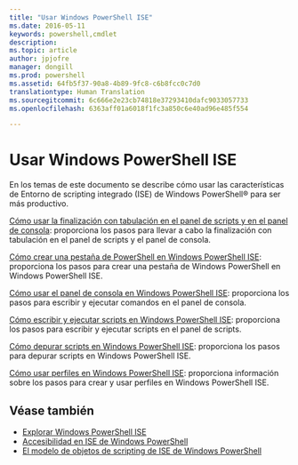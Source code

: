```yaml
---
title: "Usar Windows PowerShell ISE"
ms.date: 2016-05-11
keywords: powershell,cmdlet
description: 
ms.topic: article
author: jpjofre
manager: dongill
ms.prod: powershell
ms.assetid: 64fb5f37-90a8-4b89-9fc8-c6b8fcc0c7d0
translationtype: Human Translation
ms.sourcegitcommit: 6c666e2e23cb74818e37293410dafc9033057733
ms.openlocfilehash: 6363aff01a6018f1fc3a850c6e40ad96e485f554

---
```


# Usar Windows PowerShell ISE
En los temas de este documento se describe cómo usar las características de Entorno de scripting integrado (ISE) de Windows PowerShell® para ser más productivo.

[Cómo usar la finalización con tabulación en el panel de scripts y en el panel de consola](How-to-Use-Tab-Completion-in-the-Script-Pane-and-Console-Pane.md): proporciona los pasos para llevar a cabo la finalización con tabulación en el panel de scripts y el panel de consola.

[Cómo crear una pestaña de PowerShell en Windows PowerShell ISE](How-to-Create-a-PowerShell-Tab-in-Windows-PowerShell-ISE.md): proporciona los pasos para crear una pestaña de Windows PowerShell en Windows PowerShell ISE.

[Cómo usar el panel de consola en Windows PowerShell ISE](How-to-Use-the-Console-Pane-in-the-Windows-PowerShell-ISE.md): proporciona los pasos para escribir y ejecutar comandos en el panel de consola.

[Cómo escribir y ejecutar scripts en Windows PowerShell ISE](How-to-Write-and-Run-Scripts-in-the-Windows-PowerShell-ISE.md): proporciona los pasos para escribir y ejecutar scripts en el panel de scripts.

[Cómo depurar scripts en Windows PowerShell ISE](How-to-Debug-Scripts-in-Windows-PowerShell-ISE.md): proporciona los pasos para depurar scripts en Windows PowerShell ISE.

[Cómo usar perfiles en Windows PowerShell ISE](How-to-Use-Profiles-in-Windows-PowerShell-ISE.md): proporciona información sobre los pasos para crear y usar perfiles en Windows PowerShell ISE.

## Véase también
- [Explorar Windows PowerShell ISE](../../getting-started/fundamental/Exploring-the-Windows-PowerShell-ISE.md)
- [Accesibilidad en ISE de Windows PowerShell](../../setup/Accessibility-in-Windows-PowerShell-ISE.md)
- [El modelo de objetos de scripting de ISE de Windows PowerShell](https://technet.microsoft.com/en-us/library/69b047d0-da79-413e-b948-8e45d05d1f85)




<!--HONumber=Oct16_HO3-->


